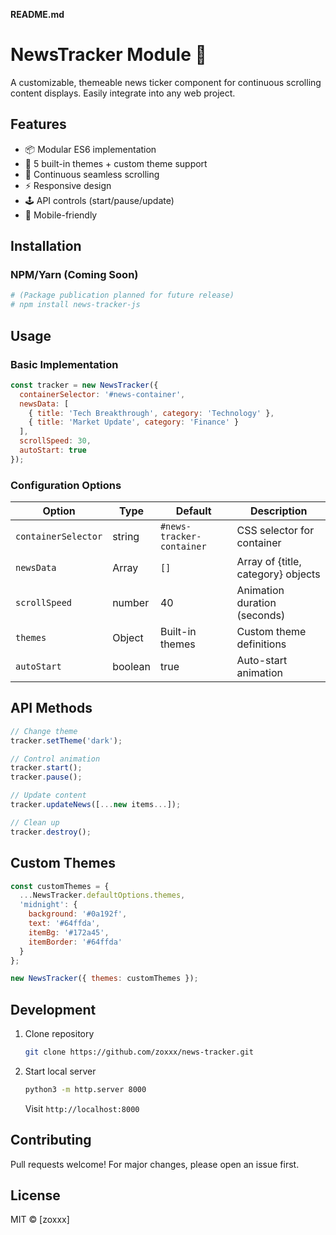 **README.md**


# NewsTracker Module 📰

A customizable, themeable news ticker component for continuous scrolling content displays. Easily integrate into any web project.

## Features

- 📦 Modular ES6 implementation
- 🎨 5 built-in themes + custom theme support
- 🔄 Continuous seamless scrolling
- ⚡ Responsive design
- 🕹️ API controls (start/pause/update)
- 📱 Mobile-friendly

## Installation

### NPM/Yarn (Coming Soon)
```bash
# (Package publication planned for future release)
# npm install news-tracker-js
```

## Usage

### Basic Implementation
```javascript
const tracker = new NewsTracker({
  containerSelector: '#news-container',
  newsData: [
    { title: 'Tech Breakthrough', category: 'Technology' },
    { title: 'Market Update', category: 'Finance' }
  ],
  scrollSpeed: 30,
  autoStart: true
});
```

### Configuration Options

| Option | Type | Default | Description |
|--------|------|---------|-------------|
| `containerSelector` | string | `#news-tracker-container` | CSS selector for container |
| `newsData` | Array | `[]` | Array of {title, category} objects |
| `scrollSpeed` | number | 40 | Animation duration (seconds) |
| `themes` | Object | Built-in themes | Custom theme definitions |
| `autoStart` | boolean | true | Auto-start animation |

## API Methods

```javascript
// Change theme
tracker.setTheme('dark');

// Control animation
tracker.start();
tracker.pause();

// Update content
tracker.updateNews([...new items...]);

// Clean up
tracker.destroy();
```

## Custom Themes
```javascript
const customThemes = {
  ...NewsTracker.defaultOptions.themes,
  'midnight': {
    background: '#0a192f',
    text: '#64ffda',
    itemBg: '#172a45',
    itemBorder: '#64ffda'
  }
};

new NewsTracker({ themes: customThemes });
```

## Development

1. Clone repository
   ```bash
   git clone https://github.com/zoxxx/news-tracker.git
   ```

2. Start local server
   ```bash
   python3 -m http.server 8000
   ```
   Visit `http://localhost:8000`

## Contributing

Pull requests welcome! For major changes, please open an issue first.

## License

MIT © [zoxxx]
